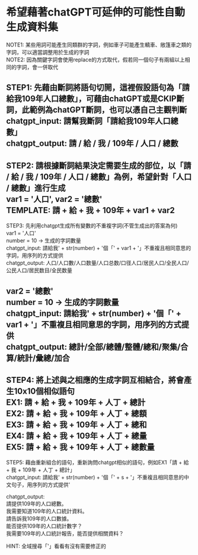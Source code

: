 # 希望藉著chatGPT可延伸的可能性自動生成資料集  
NOTE1: 某些用詞可能產生同類群的字詞，例如車子可能產生轎車、敞篷車之類的字詞，可以適當調整用於生成的字詞  
NOTE2: 因為關鍵字詞會使用replace的方式取代，假若同一個句子有兩組以上相同的字詞，會一併取代  
  
  
STEP1: 先藉由斷詞將語句切開，這裡假設語句為「請給我109年人口總數」，可藉由chatGPT或是CKIP斷詞，此範例為chatGPT斷詞，也可以憑自己主觀判斷  
chatgpt_input: 請幫我斷詞「請給我109年人口總數」  
chatgpt_output: 請 / 給 / 我 / 109年 / 人口 / 總數  
------------------------------------------------------  
  
STEP2: 請根據斷詞結果決定需要生成的部位，以「請 / 給 / 我 / 109年 / 人口 / 總數」為例，希望針對「人口 / 總數」進行生成  
var1 = '人口', var2 = '總數'  
TEMPLATE: 請 + 給 + 我 + 109年 + var1 + var2  
------------------------------------------------------  
  
STEP3: 先利用chatgpt生成所有變數的不重複字詞(不管生成出的答案為何)  
var1 = '人口'  
number = 10 -> 生成的字詞數量  
chatgpt_input: 請給我' + str(number) + '個「' + var1 + '」不重複且相同意思的字詞，用序列的方式提供  
chatgpt_output: 人口/人口數/人口数量/人口总数/口径人口/居民人口/全民人口/公民人口/居民数目/全民数量  
  
var2 = '總數'  
number = 10 -> 生成的字詞數量  
chatgpt_input: 請給我' + str(number) + '個「' + var1 + '」不重複且相同意思的字詞，用序列的方式提供  
chatgpt_output: 總計/全部/總體/整體/總和/聚集/合算/統計/彙總/加合  
------------------------------------------------------  
  
<!-- STEP4: 刪除前後兩個相連並且重複的字詞  
EX:  
「人口」-> 人口總量  
「總數」-> 總量  
這樣的組合就不能使用，自動排除長度較長的組合，因為他們通常是由兩組以上的字詞拼湊而成 -->  
  
STEP4: 將上述與之相應的生成字詞互相結合，將會產生10x10個相似語句  
EX1: 請 + 給 + 我 + 109年 + 人丁 + 總計  
EX2: 請 + 給 + 我 + 109年 + 人丁 + 總額  
EX3: 請 + 給 + 我 + 109年 + 人丁 + 總和  
EX4: 請 + 給 + 我 + 109年 + 人丁 + 總量  
EX5: 請 + 給 + 我 + 109年 + 人丁 + 總數量  
------------------------------------------------------  
  
STEP5: 藉由重新組合的語句，重新詢問chatgpt相似的語句，例如EX1「請 + 給 + 我 + 109年 + 人丁 + 總計」  
chatgpt_input: 請給我' + str(number) + '個「' + s + '」不重複且相同意思的中文句子，用序列的方式提供'  
  
chatgpt_output:  
請提供109年的人口總數。  
我需要知道109年的人口統計資料。   
請告訴我109年的人口數據。  
能否提供109年的人口統計數字？   
我需要109年的人口統計報告，能否提供相關資料？  
  
  
HINT: 全域搜尋「'」看看有沒有需要修正的  





